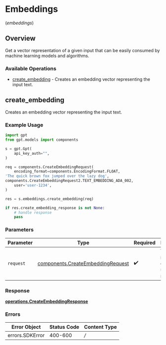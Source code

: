 # Embeddings
(*embeddings*)

## Overview

Get a vector representation of a given input that can be easily consumed by machine learning models and algorithms.

### Available Operations

* [create_embedding](#create_embedding) - Creates an embedding vector representing the input text.

## create_embedding

Creates an embedding vector representing the input text.

### Example Usage

```python
import gpt
from gpt.models import components

s = gpt.Gpt(
    api_key_auth="",
)

req = components.CreateEmbeddingRequest(
    encoding_format=components.EncodingFormat.FLOAT,
'The quick brown fox jumped over the lazy dog',
components.CreateEmbeddingRequest2.TEXT_EMBEDDING_ADA_002,
    user='user-1234',
)

res = s.embeddings.create_embedding(req)

if res.create_embedding_response is not None:
    # handle response
    pass
```

### Parameters

| Parameter                                                                              | Type                                                                                   | Required                                                                               | Description                                                                            |
| -------------------------------------------------------------------------------------- | -------------------------------------------------------------------------------------- | -------------------------------------------------------------------------------------- | -------------------------------------------------------------------------------------- |
| `request`                                                                              | [components.CreateEmbeddingRequest](../../models/components/createembeddingrequest.md) | :heavy_check_mark:                                                                     | The request object to use for the request.                                             |


### Response

**[operations.CreateEmbeddingResponse](../../models/operations/createembeddingresponse.md)**
### Errors

| Error Object    | Status Code     | Content Type    |
| --------------- | --------------- | --------------- |
| errors.SDKError | 400-600         | */*             |
